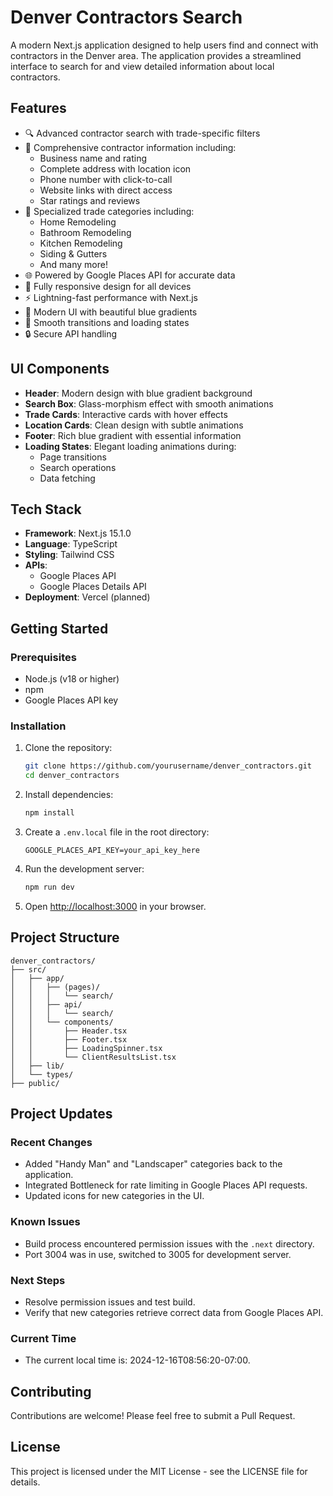 # Denver Contractors Search

A modern Next.js application designed to help users find and connect with contractors in the Denver area. The application provides a streamlined interface to search for and view detailed information about local contractors.

## Features

- 🔍 Advanced contractor search with trade-specific filters
- 📍 Comprehensive contractor information including:
  - Business name and rating
  - Complete address with location icon
  - Phone number with click-to-call
  - Website links with direct access
  - Star ratings and reviews
- 🎯 Specialized trade categories including:
  - Home Remodeling
  - Bathroom Remodeling
  - Kitchen Remodeling
  - Siding & Gutters
  - And many more!
- 🌐 Powered by Google Places API for accurate data
- 📱 Fully responsive design for all devices
- ⚡ Lightning-fast performance with Next.js
- 🎨 Modern UI with beautiful blue gradients
- 🔄 Smooth transitions and loading states
- 🔒 Secure API handling

## UI Components

- **Header**: Modern design with blue gradient background
- **Search Box**: Glass-morphism effect with smooth animations
- **Trade Cards**: Interactive cards with hover effects
- **Location Cards**: Clean design with subtle animations
- **Footer**: Rich blue gradient with essential information
- **Loading States**: Elegant loading animations during:
  - Page transitions
  - Search operations
  - Data fetching

## Tech Stack

- **Framework**: Next.js 15.1.0
- **Language**: TypeScript
- **Styling**: Tailwind CSS
- **APIs**: 
  - Google Places API
  - Google Places Details API
- **Deployment**: Vercel (planned)

## Getting Started

### Prerequisites

- Node.js (v18 or higher)
- npm
- Google Places API key

### Installation

1. Clone the repository:
   ```bash
   git clone https://github.com/yourusername/denver_contractors.git
   cd denver_contractors
   ```

2. Install dependencies:
   ```bash
   npm install
   ```

3. Create a `.env.local` file in the root directory:
   ```env
   GOOGLE_PLACES_API_KEY=your_api_key_here
   ```

4. Run the development server:
   ```bash
   npm run dev
   ```

5. Open [http://localhost:3000](http://localhost:3000) in your browser.

## Project Structure

```
denver_contractors/
├── src/
│   ├── app/
│   │   ├── (pages)/
│   │   │   └── search/
│   │   ├── api/
│   │   │   └── search/
│   │   └── components/
│   │       ├── Header.tsx
│   │       ├── Footer.tsx
│   │       ├── LoadingSpinner.tsx
│   │       └── ClientResultsList.tsx
│   ├── lib/
│   └── types/
├── public/
```

## Project Updates

### Recent Changes
- Added "Handy Man" and "Landscaper" categories back to the application.
- Integrated Bottleneck for rate limiting in Google Places API requests.
- Updated icons for new categories in the UI.

### Known Issues
- Build process encountered permission issues with the `.next` directory.
- Port 3004 was in use, switched to 3005 for development server.

### Next Steps
- Resolve permission issues and test build.
- Verify that new categories retrieve correct data from Google Places API.

### Current Time
- The current local time is: 2024-12-16T08:56:20-07:00.

## Contributing

Contributions are welcome! Please feel free to submit a Pull Request.

## License

This project is licensed under the MIT License - see the LICENSE file for details.
